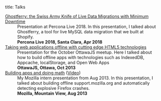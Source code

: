 title: Talks

<dl class="talks">
<dt><a href="https://www.percona.com/live/18/sessions/ghostferry-the-swiss-army-knife-of-live-data-migrations-with-minimum-downtime">Ghostferry: the Swiss Army Knife of Live Data Migrations with Minimum Downtime</a></dt>
<dd>
	Presentation at Percona Live 2018. In this presentation, I talked about
	Ghostferry, a tool for live MySQL data migration that we built at Shopify.
</dd>
<dd>
  <strong>Percona Live 2018, Santa Clara, Apr 2018</strong>
</dd>
<dt><a href="/static/pres/ottawajs-offline/index.html">Taking web applications offline with cutting edge HTML5 technologies</a></dt>
<dd>
  Presentation for the October OttawaJS meetup. Here I talked about how to build offline apps with technologies such as IndexedDB, Appcache, localStorage, and Open Web Apps
</dd>
<dd>
  <strong>OttawaJS, Ottawa, Oct 2013</strong>
</dd>
<dt><a href="/static/pres/moz-intern/index.html">Building apps and doing math</a> (<a href="https://air.mozilla.org/intern-presentation-wu/">Video</a>)</dt>
<dd>
  My Mozilla intern presentation from Aug 2013. In this presentation, I talked about building offline support.mozilla.org and automatically detecting explosive Firefox crashes.
</dd>
<dd>
  <strong>Mozilla, Mountain View, Aug 2013</strong>
</dd>
</dl>
